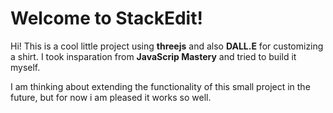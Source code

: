 # Welcome to StackEdit!

Hi! This is a cool little project using **threejs** and also **DALL.E** for customizing a shirt.
I took insparation from **JavaScrip Mastery** and tried to build it myself.

I am thinking about extending the functionality of this small project in the future, but for now i am pleased it works so well.
